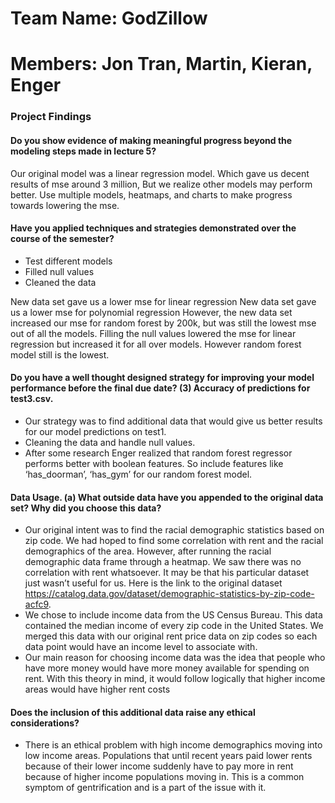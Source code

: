# Team Name: GodZillow

# Members: Jon Tran, Martin, Kieran, Enger

### Project Findings
#### Do you show evidence of making meaningful progress beyond the modeling steps made in lecture 5?
Our original model was a linear regression model. Which gave us decent results of mse around 3 million, But we realize other models may perform better.
Use multiple models, heatmaps, and charts to make progress towards lowering the mse. 
#### Have you applied techniques and strategies demonstrated over the course of the semester? 
- Test different models
- Filled null values
- Cleaned the data

New data set gave us a lower mse for linear regression
New data set gave us a lower mse for polynomial regression
However, the new data set increased our mse for random forest by 200k, but was still the lowest mse out of all the models.
Filling the null values lowered the mse for linear regression but increased it for all over models. However random forest model still is the lowest. 
#### Do you have a well thought designed strategy for improving your model performance before the final due date? (3) Accuracy of predictions for test3.csv.
- Our strategy was to find additional data that would give us better results for our model predictions on test1.
- Cleaning the data and handle null values. 
- After some research Enger realized that random forest regressor performs better with boolean features. So include features like ‘has_doorman’, ‘has_gym’ for our random forest model. 
####  Data Usage. (a) What outside data have you appended to the original data set? Why did you choose this data? 

- Our original intent was to find the racial demographic statistics based on zip code. We had hoped to find some correlation with rent and the racial demographics of the area. However, after running the racial demographic data frame through a heatmap. We saw there was no correlation with rent whatsoever. It may be that his particular dataset just wasn’t useful for us. Here is the link to the original dataset https://catalog.data.gov/dataset/demographic-statistics-by-zip-code-acfc9.
- We chose to include income data from the US Census Bureau. This data contained the median income of every zip code in the United States. We merged this data with our original rent price data on zip codes so each data point would have an income level to associate with.
- Our main reason for choosing income data was the idea that people who have more money would have more money available for spending on rent. With this theory in mind, it would follow logically that higher income areas would have higher rent costs

#### Does the inclusion of this additional data raise any ethical considerations? 

- There is an ethical problem with high income demographics moving into low income areas. Populations that until recent years paid lower rents because of their lower income suddenly have to pay more in rent because of higher income populations moving in. This is a common symptom of gentrification and is a part of the issue with it. 

#### 